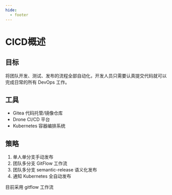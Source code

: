 ```yaml
---
hide:
  - footer
---
```


# CICD概述

## 目标

将团队开发、测试、发布的流程全部自动化，开发人员只需要认真提交代码就可以完成日常的所有 DevOps 工作。

## 工具

- Gitea 代码托管/镜像仓库
- Drone CI/CD 平台
- Kubernetes 容器编排系统

## 策略

1. 单人单分支手动发布
2. 团队多分支 GitFlow 工作流
3. 团队多分支 semantic-release 语义化发布
4. 通知 Kubernetes 全自动发布

目前采用 gitflow 工作流

